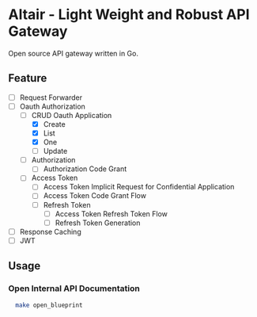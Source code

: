 # Altair - Light Weight and Robust API Gateway

Open source API gateway written in Go.

## Feature

- [ ] Request Forwarder
- [ ] Oauth Authorization
  - [ ] CRUD Oauth Application
    - [x] Create
    - [x] List
    - [x] One
    - [ ] Update
  - [ ] Authorization
    - [ ] Authorization Code Grant
  - [ ] Access Token
    - [ ] Access Token Implicit Request for Confidential Application
    - [ ] Access Token Code Grant Flow
    - [ ] Refresh Token
      - [ ] Access Token Refresh Token Flow
      - [ ] Refresh Token Generation
- [ ] Response Caching
- [ ] JWT

## Usage

### Open Internal API Documentation

```bash
  make open_blueprint
```